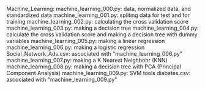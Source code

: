 Machine_Learning:
machine_learning_000.py: data, normalized data, and standardized data
machine_learning_001.py: spliting data for test and for training
machine_learning_002.py: calculating the cross validation score
machine_learning_003.py: making a decision tree
machine_learning_004.py: calculate the cross validation score and making a decision tree with dummy variables
machine_learning_005.py: making a linear regression
machine_learning_006.py: making a logistic regression
Social_Network_Ads.csv: ascociated with "machine_learning_006.py"
machine_learning_007.py: making a K Nearest Neighbohr (KNN)
machine_learning_008.py: making a decision tree with PCA (Principal Component Analysis)
machine_learning_009.py: SVM tools
diabetes.csv: ascociated with "machine_learning_009.py"
